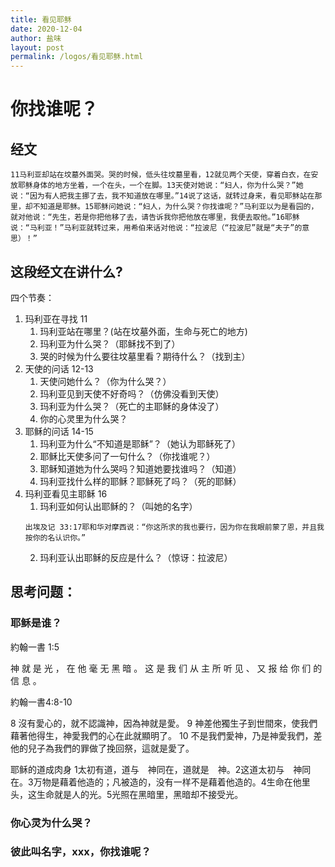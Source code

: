 ```yaml
---
title: 看见耶稣
date: 2020-12-04
author: 盐味
layout: post
permalink: /logos/看见耶稣.html
---
```





# 你找谁呢？


## 经文

```
11马利亚却站在坟墓外面哭。哭的时候，低头往坟墓里看，12就见两个天使，穿着白衣，在安放耶稣身体的地方坐着，一个在头，一个在脚。13天使对她说：“妇人，你为什么哭？”她说：“因为有人把我主挪了去，我不知道放在哪里。”14说了这话，就转过身来，看见耶稣站在那里，却不知道是耶稣。15耶稣问她说：“妇人，为什么哭？你找谁呢？”马利亚以为是看园的，就对他说：“先生，若是你把他移了去，请告诉我你把他放在哪里，我便去取他。”16耶稣说：“马利亚！”马利亚就转过来，用希伯来话对他说：“拉波尼（“拉波尼”就是“夫子”的意思）！”
```

## 这段经文在讲什么?

四个节奏：
1. 玛利亚在寻找 11
    1. 玛利亚站在哪里？(站在坟墓外面，生命与死亡的地方)
    2. 玛利亚为什么哭？（耶稣找不到了）
    3. 哭的时候为什么要往坟墓里看？期待什么？（找到主）
2. 天使的问话 12-13
    1. 天使问她什么？（你为什么哭？）
    2. 玛利亚见到天使不好奇吗？（仿佛没看到天使）
    3. 玛利亚为什么哭？（死亡的主耶稣的身体没了）
    4. 你的心灵里为什么哭？
3. 耶稣的问话 14-15
    1. 玛利亚为什么“不知道是耶稣”？（她认为耶稣死了）
    2. 耶稣比天使多问了一句什么？（你找谁呢？）
    3. 耶稣知道她为什么哭吗？知道她要找谁吗？（知道）
    4. 玛利亚找什么样的耶稣？耶稣死了吗？（死的耶稣）
4. 玛利亚看见主耶稣 16
    1. 玛利亚如何认出耶稣的？（叫她的名字）
    ```
    出埃及记 33:17耶和华对摩西说：“你这所求的我也要行，因为你在我眼前蒙了恩，并且我按你的名认识你。”
    ```
    2. 玛利亚认出耶稣的反应是什么？（惊讶：拉波尼）


## 思考问题：

### 耶稣是谁？
約翰一書 1:5

神 就 是 光 ， 在 他 毫 无 黑 暗 。 这 是 我 们 从 主 所 听 见 、 又 报 给 你 们 的 信 息 。


約翰一書4:8-10

8 沒有愛心的，就不認識神，因為神就是愛。 9 神差他獨生子到世間來，使我們藉著他得生，神愛我們的心在此就顯明了。 10 不是我們愛神，乃是神愛我們，差他的兒子為我們的罪做了挽回祭，這就是愛了。 

耶稣的道成肉身
1太初有道，道与　神同在，道就是　神。2这道太初与　神同在。3万物是藉着他造的；凡被造的，没有一样不是藉着他造的。4生命在他里头，这生命就是人的光。5光照在黑暗里，黑暗却不接受光。


### 你心灵为什么哭？

### 彼此叫名字，xxx，你找谁呢？

